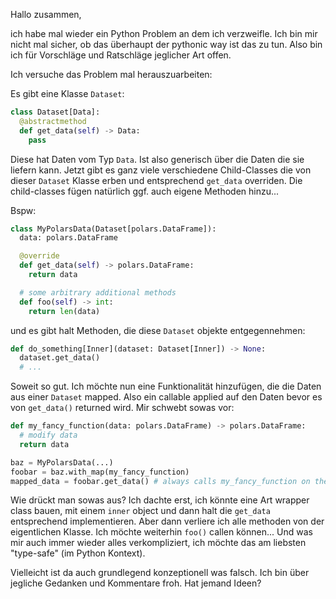 Hallo zusammen,

ich habe mal wieder ein Python Problem an dem ich verzweifle. Ich bin mir nicht mal sicher, ob das überhaupt der pythonic way ist das zu tun. Also bin ich für Vorschläge und Ratschläge jeglicher Art offen.

Ich versuche das Problem mal herauszuarbeiten:

Es gibt eine Klasse `Dataset`:
```python
class Dataset[Data]:
  @abstractmethod
  def get_data(self) -> Data:
    pass
```
Diese hat Daten vom Typ `Data`. Ist also generisch über die Daten die sie liefern kann. Jetzt gibt es ganz viele verschiedene Child-Classes die von dieser `Dataset` Klasse erben und entsprechend `get_data` overriden. Die child-classes fügen natürlich ggf. auch eigene Methoden hinzu...

Bspw:
```python
class MyPolarsData(Dataset[polars.DataFrame]):
  data: polars.DataFrame

  @override
  def get_data(self) -> polars.DataFrame:
    return data

  # some arbitrary additional methods
  def foo(self) -> int:
    return len(data)
```

und es gibt halt Methoden, die diese `Dataset` objekte entgegennehmen:

```python
def do_something[Inner](dataset: Dataset[Inner]) -> None:
  dataset.get_data()
  # ...
```

Soweit so gut. Ich möchte nun eine Funktionalität hinzufügen, die die Daten aus einer `Dataset` mapped. Also ein callable applied auf den Daten bevor es von `get_data()` returned wird. Mir schwebt sowas vor:

```python
def my_fancy_function(data: polars.DataFrame) -> polars.DataFrame:
  # modify data
  return data

baz = MyPolarsData(...)
foobar = baz.with_map(my_fancy_function)
mapped_data = foobar.get_data() # always calls my_fancy_function on the data before returning it
```

Wie drückt man sowas aus? Ich dachte erst, ich könnte eine Art wrapper class bauen, mit einem `inner` object und dann halt die `get_data` entsprechend implementieren. Aber dann verliere ich alle methoden von der eigentlichen Klasse. Ich möchte weiterhin `foo()` callen können...
Und was mir auch immer wieder alles verkompliziert, ich möchte das am liebsten "type-safe" (im Python Kontext).

Vielleicht ist da auch grundlegend konzeptionell was falsch. Ich bin über jegliche Gedanken und Kommentare froh. Hat jemand Ideen?
